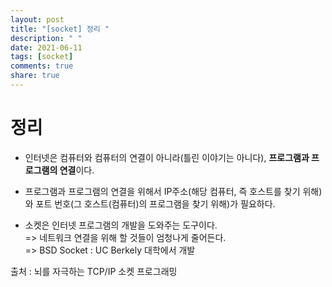 ```yaml
---
layout: post
title: "[socket] 정리 "
description: " "
date: 2021-06-11
tags: [socket]
comments: true
share: true
---
```


# 정리 

* 인터넷은 컴퓨터와 컴퓨터의 연결이 아니라(틀린 이야기는 아니다), **프로그램과 프로그램의 연결**이다.

* 프로그램과 프로그램의 연결을 위해서 IP주소(해당 컴퓨터, 즉 호스트를 찾기 위해)와 포트 번호(그 호스트(컴퓨터)의 프로그램을 찾기 위해)가 필요하다. 

* 소켓은 인터넷 프로그램의 개발을 도와주는 도구이다. 
<br>=> 네트워크 연결을 위해 할 것들이 엄청나게 줄어든다. 
<br>=> BSD Socket : UC Berkely 대학에서 개발

출처 : 뇌를 자극하는 TCP/IP 소켓 프로그래밍 
 
